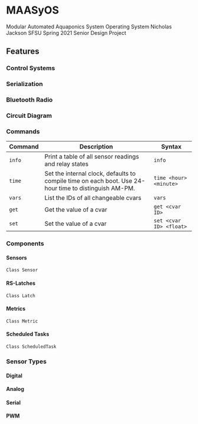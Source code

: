 # MAASyOS
Modular Automated Aquaponics System Operating System
Nicholas Jackson
SFSU Spring 2021 Senior Design Project

## Features

### Control Systems

### Serialization

### Bluetooth Radio

### Circuit Diagram

### Commands

| Command | Description | Syntax |
| :--- | --- | --- |
| `info` | Print a table of all sensor readings and relay states | `info` |
| `time` | Set the internal clock, defaults to compile time on each boot. Use 24-hour time to distinguish AM-PM. | `time <hour> <minute>` |
| `vars` | List the IDs of all changeable cvars | `vars` |
| `get` | Get the value of a cvar | `get <cvar ID>` |
| `set` | Set the value of a cvar | `set <cvar ID> <float>` |

### Components
#### Sensors
`Class Sensor`
#### RS-Latches
`Class Latch`
#### Metrics
`Class Metric`
#### Scheduled Tasks
`Class ScheduledTask`

### Sensor Types
#### Digital
#### Analog
#### Serial
#### PWM

